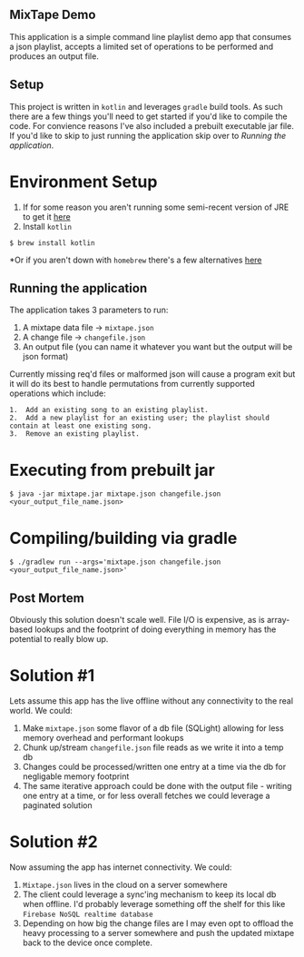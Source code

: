 ## MixTape Demo

This application is a simple command line playlist demo app that consumes a json playlist, accepts a limited set of operations to be performed and produces an output file.

## Setup

This project is written in `kotlin` and leverages `gradle` build tools.  As such there are a few things you'll need to get started if you'd like to compile the code.  For convience reasons I've also included a prebuilt executable jar file.  If you'd like to skip to just running the application skip over to _Running the application_.

# Environment Setup
1.  If for some reason you aren't running some semi-recent version of JRE to get it [here](https://www.oracle.com/technetwork/java/javase/downloads/jre8-downloads-2133155.html)
2.  Install `kotlin`
```
$ brew install kotlin
```
*Or if you aren't down with `homebrew` there's a few alternatives [here](https://kotlinlang.org/docs/tutorials/command-line.html) 

## Running the application
The application takes 3 parameters to run:
1.  A mixtape data file -> `mixtape.json`
2.  A change file -> `changefile.json`
3.  An output file (you can name it whatever you want but the output will be json format)

Currently missing req'd files or malformed json will cause a program exit but it will do its best to handle permutations from 
currently supported operations which include:

```
1.  Add an existing song to an existing playlist.
2.  Add a new playlist for an existing user; the playlist should contain at least one existing song.
3.  Remove an existing playlist.
```

# Executing from prebuilt jar
```
$ java -jar mixtape.jar mixtape.json changefile.json <your_output_file_name.json>
```

# Compiling/building via gradle
```
$ ./gradlew run --args='mixtape.json changefile.json <your_output_file_name.json>'
```

## Post Mortem

Obviously this solution doesn't scale well.  File I/O is expensive, as is array-based lookups and the footprint of doing everything in memory has the potential to really blow up.

# Solution #1

Lets assume this app has the live offline without any connectivity to the real world.  We could:
1. Make `mixtape.json` some flavor of a db file (SQLight) allowing for less memory overhead and performant lookups
2. Chunk up/stream `changefile.json` file reads as we write it into a temp db
3. Changes could be processed/written one entry at a time via the db for negligable memory footprint
4. The same iterative approach could be done with the output file - writing one entry at a time, or for less overall fetches we could leverage a paginated solution

# Solution #2

Now assuming the app has internet connectivity.  We could:
1.  `Mixtape.json` lives in the cloud on a server somewhere
2.  The client could leverage a sync'ing mechanism to keep its local db when offline.  I'd probably leverage something off the shelf for this like `Firebase NoSQL realtime database`
3.  Depending on how big the change files are I may even opt to offload the heavy processing to a server somewhere and push the updated mixtape back to the device once complete.
